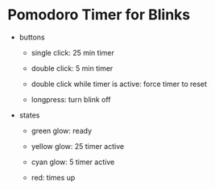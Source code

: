 # Pomodoro Timer for Blinks
- buttons
  - single click: 25 min timer
  - double click: 5 min timer
  
  - double click while timer is active: force timer to reset

  - longpress: turn blink off
  
- states
  - green glow: ready
  - yellow glow: 25 timer active
  - cyan glow: 5 timer active

  - red: times up

